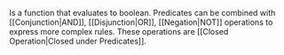 Is a function that evaluates to boolean.
Predicates can be combined with [[Conjunction|AND]], [[Disjunction|OR]], [[Negation|NOT]] operations to express more complex rules. These operations are [[Closed Operation|Closed under Predicates]].
